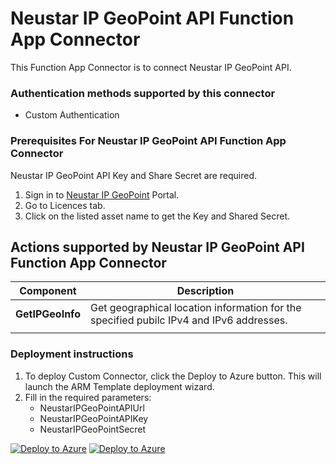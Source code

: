# Neustar IP GeoPoint API Function App Connector

This Function App Connector is to connect Neustar IP GeoPoint API.

### Authentication methods supported by this connector

* Custom Authentication

### Prerequisites For Neustar IP GeoPoint API Function App Connector

Neustar IP GeoPoint API Key and Share Secret are required. 

1. Sign in to [Neustar IP GeoPoint](https://ipintelligence.neustar.biz/apps/login/?CL=gp.od.dev.nsr) Portal.
2. Go to Licences tab.
3. Click on the listed asset name to get the Key and Shared Secret.



## Actions supported by Neustar IP GeoPoint API Function App Connector

| **Component** | **Description** |
| --------- | -------------- |
| **GetIPGeoInfo** | Get geographical location information for the specified pubilc IPv4 and IPv6 addresses. |
||



### Deployment instructions

1. To deploy Custom Connector, click the Deploy to Azure button. This will launch the ARM Template deployment wizard.
2. Fill in the required parameters:
    - NeustarIPGeoPointAPIUrl 
    - NeustarIPGeoPointAPIKey
    - NeustarIPGeoPointSecret

[![Deploy to Azure](https://aka.ms/deploytoazurebutton)](https://portal.azure.com/#create/Microsoft.Template/uri/https%3A%2F%2Fgithub.com%2Frahul0216%2FAzure-Sentinel%2Fblob%2Fusers%2Frahul%2FNeustarIPGeoPoint%2FSolutions%2FNeustar%2520IP%2520GeoPoint%2FPlaybooks%2FNeustarIPGeoPoint_FunctionAppConnector%2Fazuredeploy.json) [![Deploy to Azure](https://aka.ms/deploytoazuregovbutton)](https://portal.azure.us/#create/Microsoft.Template/uri/https%3A%2F%2Fgithub.com%2Frahul0216%2FAzure-Sentinel%2Fblob%2Fusers%2Frahul%2FNeustarIPGeoPoint%2FSolutions%2FNeustar%2520IP%2520GeoPoint%2FPlaybooks%2FNeustarIPGeoPoint_FunctionAppConnector%2Fazuredeploy.json) 
